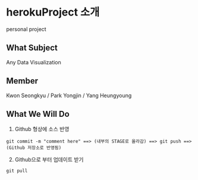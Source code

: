 # herokuProject 소개

personal project

## What Subject

Any Data Visualization

## Member

Kwon Seongkyu / Park Yongjin / Yang Heungyoung

## What We Will Do

1. Github 형상에 소스 반영

```
git commit -m "comment here" ==> (내부의 STAGE로 올라감) ==> git push ==> (Github 저장소로 반영됨)
```

2. Github으로 부터 업데이트 받기

```
git pull
```
